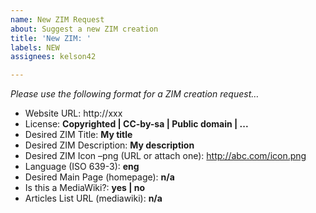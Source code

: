 ```yaml
---
name: New ZIM Request
about: Suggest a new ZIM creation
title: 'New ZIM: '
labels: NEW
assignees: kelson42

---
```


*Please use the following format for a ZIM creation request…*

- Website URL: http://xxx
- License: **Copyrighted | CC-by-sa | Public domain | ...**
- Desired ZIM Title: **My title**
- Desired ZIM Description: **My description**
- Desired ZIM Icon –png (URL or attach one): http://abc.com/icon.png
- Language (ISO 639-3): **eng**
- Desired Main Page (homepage): **n/a**
- Is this a MediaWiki?: **yes | no**
- Articles List URL (mediawiki): **n/a**
